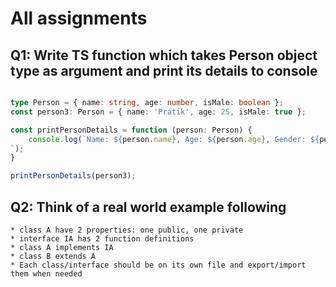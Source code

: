 # All assignments

## Q1: Write TS function which takes Person object type as argument and print its details to console
```ts

type Person = { name: string, age: number, isMale: boolean };
const person3: Person = { name: 'Pratik', age: 25, isMale: true };

const printPersonDetails = function (person: Person) {
    console.log(`Name: ${person.name}, Age: ${person.age}, Gender: ${person.isMale ? "Male" : "Female"}
`);
}

printPersonDetails(person3);

```

## Q2: Think of a real world example following
    * class A have 2 properties: one public, one private
    * interface IA has 2 function definitions
    * class A implements IA
    * class B extends A
    * Each class/interface should be on its own file and export/import them when needed
